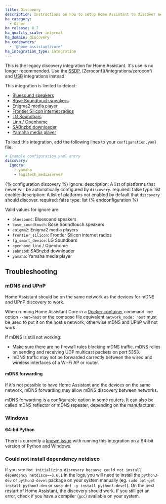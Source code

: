 ```yaml
---
title: Discovery
description: Instructions on how to setup Home Assistant to discover new devices with the Discovery integration.
ha_category:
  - Other
ha_release: 0.7
ha_quality_scale: internal
ha_domain: discovery
ha_codeowners:
  - '@home-assistant/core'
ha_integration_type: integration
---
```


This is the legacy discovery integration for Home Assistant. It's use is no longer recommended. Use the [SSDP](/integrations/ssdp/), [Zeroconf](/integrations/zeroconf/ and [USB](/integrations/usb/) integrations instead.

This integration is limited to detect:

 * [Bluesound speakers](/integrations/bluesound)
 * [Bose Soundtouch speakers](/integrations/soundtouch)
 * [Enigma2 media player](/integrations/enigma2)
 * [Frontier Silicon internet radios](/integrations/frontier_silicon)
 * [LG Soundbars](/integrations/lg_soundbar)
 * [Linn / Openhome](/integrations/openhome)
 * [SABnzbd downloader](/integrations/sabnzbd)
 * [Yamaha media player](/integrations/yamaha)

To load this integration, add the following lines to your `configuration.yaml` file:

```yaml
# Example configuration.yaml entry
discovery:
  ignore:
    - yamaha
    - logitech_mediaserver
```

{% configuration discovery %}
ignore:
  description: A list of platforms that never will be automatically configured by `discovery`.
  required: false
  type: list
enable:
  description: A list of platforms not enabled by default that `discovery` should discover.
  required: false
  type: list
{% endconfiguration %}

Valid values for ignore are:

 * `bluesound`: Bluesound speakers
 * `bose_soundtouch`: Bose Soundtouch speakers
 * `enigma2`: Enigma2 media players
 * `frontier_silicon`: Frontier Silicon internet radios
 * `lg_smart_device`: LG Soundbars
 * `openhome`: Linn / Openhome
 * `sabnzbd`: SABnzbd downloader
 * `yamaha`: Yamaha media player

## Troubleshooting

### mDNS and UPnP

Home Assistant should be on the same network as the devices for mDNS and UPnP discovery to work.

When running Home Assistant Core in a [Docker container](/docs/installation/docker/) command line option `--net=host` or the compose file equivalent `network_mode: host` must be used to put it on the host's network, otherwise mDNS and UPnP will not work.

If mDNS is still not working:
- Make sure there are no firewall rules blocking mDNS traffic. mDNS relies on sending and receiving UDP multicast packets on port 5353.
- mDNS traffic may not be forwarded correctly between the wired and wireless interfaces of a Wi-Fi AP or router.

#### mDNS forwarding
If it's not possible to have Home Assistant and the devices on the same network, mDNS forwarding may allow mDNS discovery between networks.

mDNS forwarding is a configurable option in some routers. It can also be called mDNS reflector or mDNS repeater, depending on the manufacturer.

### Windows

#### 64-bit Python
There is currently a <a href='https://web.archive.org/web/20200623234241/https://bitbucket.org/al45tair/netifaces/issues/17/dll-fails-to-load-windows-81-64bit'>known issue</a> with running this integration on a 64-bit version of Python and Windows.

### Could not install dependency netdisco

If you see `Not initializing discovery because could not install dependency netdisco==0.6.1` in the logs, you will need to install the `python3-dev` or `python3-devel` package on your system manually (eg. `sudo apt-get install python3-dev` or `sudo dnf -y install python3-devel`). On the next restart of Home Assistant, the discovery should work. If you still get an error, check if you have a compiler (`gcc`) available on your system.
